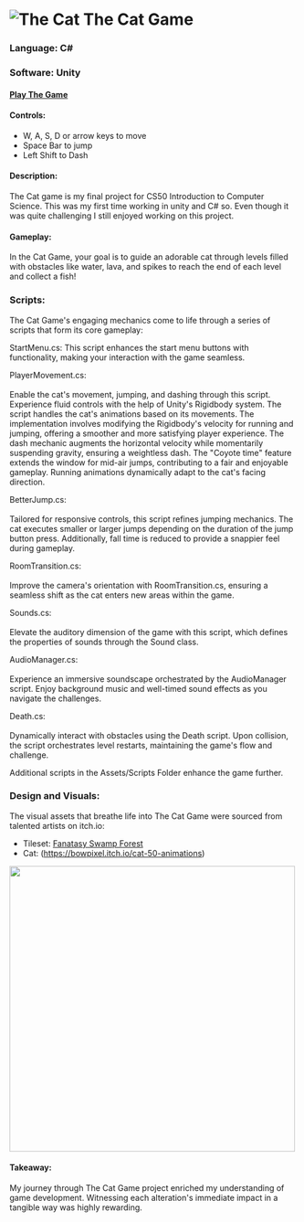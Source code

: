 # ![The Cat](https://imgur.com/a/t0j7uQl) The Cat Game
### Language: C#
### Software: Unity

#### [Play The Game](https://salarkhannn.itch.io/cat-game)

#### Controls:
- W, A, S, D or arrow keys to move
- Space Bar to jump
- Left Shift to Dash
#### Description:
The Cat game is my final project for CS50 Introduction to Computer Science.
This was my first time working in unity and C# so. Even though it was quite challenging I still enjoyed working on this project.

#### Gameplay:
In the Cat Game, your goal is to guide an adorable cat through levels filled with obstacles like water, lava, and spikes to reach the end of each level and collect a fish!

### Scripts:
The Cat Game's engaging mechanics come to life through a series of scripts that form its core gameplay:

StartMenu.cs:
This script enhances the start menu buttons with functionality, making your interaction with the game seamless.

PlayerMovement.cs:\
\
Enable the cat's movement, jumping, and dashing through this script. Experience fluid controls with the help of Unity's Rigidbody system. The script handles the cat's animations based on its movements. The implementation involves modifying the Rigidbody's velocity for running and jumping, offering a smoother and more satisfying player experience. The dash mechanic augments the horizontal velocity while momentarily suspending gravity, ensuring a weightless dash. The "Coyote time" feature extends the window for mid-air jumps, contributing to a fair and enjoyable gameplay. Running animations dynamically adapt to the cat's facing direction.

BetterJump.cs:\
\
Tailored for responsive controls, this script refines jumping mechanics. The cat executes smaller or larger jumps depending on the duration of the jump button press. Additionally, fall time is reduced to provide a snappier feel during gameplay.

RoomTransition.cs:\
\
Improve the camera's orientation with RoomTransition.cs, ensuring a seamless shift as the cat enters new areas within the game.

Sounds.cs:\
\
Elevate the auditory dimension of the game with this script, which defines the properties of sounds through the Sound class.

AudioManager.cs:\
\
Experience an immersive soundscape orchestrated by the AudioManager script. Enjoy background music and well-timed sound effects as you navigate the challenges.

Death.cs:\
\
Dynamically interact with obstacles using the Death script. Upon collision, the script orchestrates level restarts, maintaining the game's flow and challenge.

Additional scripts in the Assets/Scripts Folder enhance the game further.
### Design and Visuals:
The visual assets that breathe life into The Cat Game were sourced from talented artists on itch.io:
- Tileset: [Fanatasy Swamp Forest](https://theflavare.itch.io/forest-nature-fantasy-tileset)
- Cat: (https://bowpixel.itch.io/cat-50-animations)

<img src="https://i.imgur.com/2XwiRpz.gif" width="500"/>

#### Takeaway:
My journey through The Cat Game project enriched my understanding of game development. Witnessing each alteration's immediate impact in a tangible way was highly rewarding.
